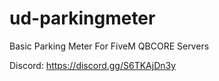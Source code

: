 # ud-parkingmeter
 
Basic Parking Meter For FiveM QBCORE Servers

Discord: https://discord.gg/S6TKAjDn3y